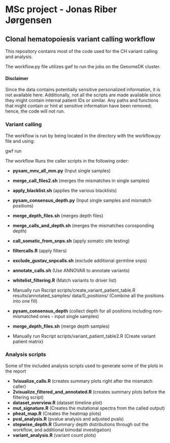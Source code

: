# MSc project - Jonas Riber Jørgensen
## Clonal hematopoiesis variant calling workflow

This repository contains most of the code used for the CH variant calling and analysis.

The workflow.py file utilizes gwf to run the jobs on the GenomeDK cluster.

#### Disclaimer 
Since the data contains potentially sensitive personalized information, it is not available here.
Additionally, not all the scripts are made available since they might contain internal patient IDs or similar.
Any paths and functions that might contain or hint at sensitive information have been removed; hence, the code will not run.



### Variant calling
The workflow is run by being located in the directory with the workflow.py file and using:

gwf run

The workflow Runs the caller scripts in the following order:

- **pysam_mnv_all_mm.py**           (Input single samples)
- **merge_call_files2.sh**          (merges the mismatches in single samples)
- **apply_blacklist.sh**           (applies the various blacklists)
- **pysam_consensus_depth.py**      (Input single samples and mismatch positions)
- **merge_depth_files.sh**          (merges depth files)
- **merge_calls_and_depth.sh**      (merges the mismatches corosponding depth)
- **call_somatic_from_snps.sh**     (apply somatic site testing)
- **filtercalls.R**                 (apply filters)
- **exclude_gustav_snpcalls.sh**    (exclude additional germline snps)
- **annotate_calls.sh**             (Use ANNOVAR to annotate variants)
- **whitelist_filtering.R**         (Match variants to driver list)

- Manually run Rscript scripts/create_variant_patient_table.R results/annotated_samples/ data/0_positions/
  (Combine all the positions into one fill)
  
- **pysam_consensus_depth**     (collect depth for all positions including non-mismatched ones - input single samples)
- **merge_depth_files.sh**      (merge depth samples)

- Manually run Rscript scripts/variant_patient_table2.R
  (Create variant patient matrix)


### Analysis scripts
Some of the included analysis scripts used to generate some of the plots in the report

- **1visualize_calls.R**                      (creates summary plots right after the mismatch caller)
- **2visualize_filtered_and_annotated.R**     (creates summary plots before the filtering script)
- **dataset_overview.R**                      (dataset timeline plot)
- **mut_signature.R**                         (Creates the mutational spectra from the called output)
- **pheat_map.R**                             (Creates the heatmap plots)
- **pval_analysis.R**                           (pvalue analysis and adjusted pvals)
- **stepwise_depth.R**                        (Summary depth distributions through out the workflow, and additional bimodal investigation)
- **variant_analysis.R**                        (variant count plots)  
